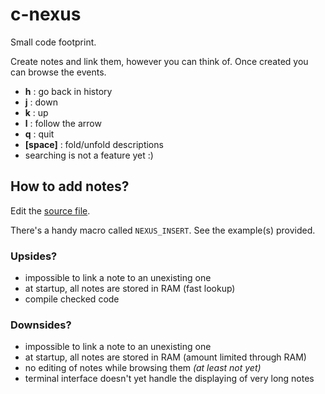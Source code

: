 # c-nexus

Small code footprint.

Create notes and link them, however you can think of. Once created you can browse the events.

- **h** : go back in history
- **j** : down
- **k** : up
- **l** : follow the arrow
- **q** : quit
- **[space]** : fold/unfold descriptions
- searching is not a feature yet :)

## How to add notes?

Edit the [source file](src/nexus.c).

There's a handy macro called `NEXUS_INSERT`. See the example(s) provided.

### Upsides?
- impossible to link a note to an unexisting one
- at startup, all notes are stored in RAM (fast lookup)
- compile checked code

### Downsides?
- impossible to link a note to an unexisting one
- at startup, all notes are stored in RAM (amount limited through RAM)
- no editing of notes while browsing them _(at least not yet)_
- terminal interface doesn't yet handle the displaying of very long notes

